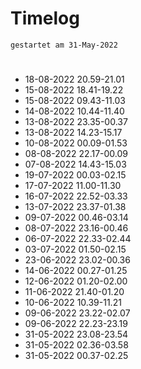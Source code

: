 # Timelog
`gestartet am 31-May-2022`

#
- 18-08-2022 20.59-21.01
- 15-08-2022 18.41-19.22
- 15-08-2022 09.43-11.03
- 14-08-2022 10.44-11.40
- 13-08-2022 23.35-00.37
- 13-08-2022 14.23-15.17
- 10-08-2022 00.09-01.53
- 08-08-2022 22.17-00.09
- 07-08-2022 14.43-15.03
- 19-07-2022 00.03-02.15
- 17-07-2022 11.00-11.30
- 16-07-2022 22.52-03.33
- 13-07-2022 23.37-01.38
- 09-07-2022 00.46-03.14
- 08-07-2022 23.16-00.46 
- 06-07-2022 22.33-02.44
- 03-07-2022 01.50-02.15
- 23-06-2022 23.02-00.36
- 14-06-2022 00.27-01.25
- 12-06-2022 01.20-02.00
- 11-06-2022 21.40-01.20
- 10-06-2022 10.39-11.21
- 09-06-2022 23.22-02.07
- 09-06-2022 22.23-23.19
- 31-05-2022 23.08-23.54
- 31-05-2022 02.36-03.58
- 31-05-2022 00.37-02.25